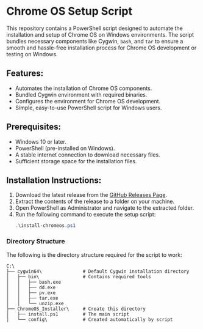 # Chrome OS Setup Script

This repository contains a PowerShell script designed to automate the installation and setup of Chrome OS on Windows environments. The script bundles necessary components like Cygwin, `bash`, and `tar` to ensure a smooth and hassle-free installation process for Chrome OS development or testing on Windows.

## Features:
- Automates the installation of Chrome OS components.
- Bundled Cygwin environment with required binaries.
- Configures the environment for Chrome OS development.
- Simple, easy-to-use PowerShell script for Windows users.

## Prerequisites:
- Windows 10 or later.
- PowerShell (pre-installed on Windows).
- A stable internet connection to download necessary files.
- Sufficient storage space for the installation files.

## Installation Instructions:
1. Download the latest release from the [GitHub Releases Page](https://github.com/bobanilic/chromeos-installer/releases).
2. Extract the contents of the release to a folder on your machine.
3. Open PowerShell as Administrator and navigate to the extracted folder.
4. Run the following command to execute the setup script:
   ```powershell
   .\install-chromeos.ps1

### Directory Structure

The following is the directory structure required for the script to work:

```plaintext
C:\
├── cygwin64\               # Default Cygwin installation directory
│   ├── bin\                # Contains required tools
│   │   ├── bash.exe
│   │   ├── dd.exe
│   │   ├── pv.exe
│   │   ├── tar.exe
│   │   └── unzip.exe
├── ChromeOS_Installer\     # Create this directory
│   ├── install.ps1         # The main script
│   └── config\             # Created automatically by script




